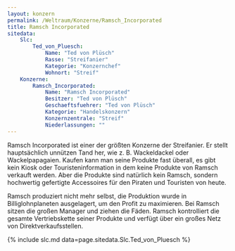 ```yaml
---
layout: konzern
permalink: /Weltraum/Konzerne/Ramsch_Incorporated
title: Ramsch Incorporated
sitedata:
    Slc:
        Ted_von_Pluesch:
            Name: "Ted von Plüsch"
            Rasse: "Streifanier"
            Kategorie: "Konzernchef"
            Wohnort: "Streif"
    Konzerne:
        Ramsch_Incorporated:
            Name: "Ramsch Incorporated"
            Besitzer: "Ted von Plüsch"
            Geschaeftsfuehrer: "Ted von Plüsch"
            Kategorie: "Handelskonzern"
            Konzernzentrale: "Streif"
            Niederlassungen: ""
---
```


Ramsch Incorporated ist einer der größten Konzerne der Streifanier. Er stellt hauptsächlich unnützen Tand her, wie z. B. Wackeldackel oder Wackelpapagaien. Kaufen kann man seine Produkte fast überall, es gibt kein Kiosk oder Touristeninformation in dem keine Produkte von Ramsch verkauft werden. Aber die Produkte sind natürlich kein Ramsch, sondern hochwertig gefertigte Accessoires für den Piraten und Touristen von heute.

Ramsch produziert nicht mehr selbst, die Produktion wurde in Billiglohnplaneten ausgelagert, um den Profit zu maximieren. Bei Ramsch sitzen die großen Manager und ziehen die Fäden. Ramsch kontrolliert die gesamte Vertriebskette seiner Produkte und verfügt über ein großes Netz von Direktverkaufsstellen.

{% include slc.md data=page.sitedata.Slc.Ted_von_Pluesch %}
